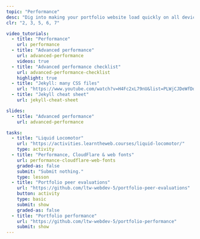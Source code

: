```yaml
---
topic: "Performance"
desc: "Dig into making your portfolio website load quickly on all devices and networks."
clr: "2, 3, 5, 6, 7"

video_tutorials:
  - title: "Performance"
    url: performance
  - title: "Advanced performance"
    url: advanced-performance
    videos: true
  - title: "Advanced performance checklist"
    url: advanced-performance-checklist
    highlight: true
  - title: "Jekyll: many CSS files"
    url: "https://www.youtube.com/watch?v=H4Fc2xL79nU&list=PLWjCJDeWfDdfVEcLGAfdJn_HXyM4Y7_k-&index=30"
  - title: "Jekyll cheat sheet"
    url: jekyll-cheat-sheet

slides:
  - title: "Advanced performance"
    url: advanced-performance

tasks:
  - title: "Liquid Locomotor"
    url: "https://activities.learntheweb.courses/liquid-locomotor/"
    type: activity
  - title: "Performance, CloudFlare & web fonts"
    url: performance-cloudflare-web-fonts
    graded-as: false
    submit: "Submit nothing."
    type: lesson
  - title: "Portfolio peer evaluations"
    url: "https://github.com/ltw-webdev-5/portfolio-peer-evaluations"
    button: activity
    type: basic
    submit: show
    graded-as: false
  - title: "Portfolio performance"
    url: "https://github.com/ltw-webdev-5/portfolio-performance"
    submit: show
---
```

